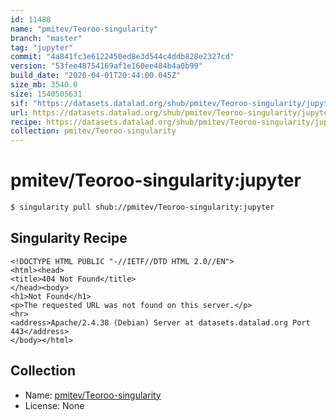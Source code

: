 ```yaml
---
id: 11488
name: "pmitev/Teoroo-singularity"
branch: "master"
tag: "jupyter"
commit: "4a841fc3e6122450ed8e3d544c4ddb828e2327cd"
version: "53fee48754169af1e160ee484b4a0b99"
build_date: "2020-04-01T20:44:00.045Z"
size_mb: 3540.0
size: 1540505631
sif: "https://datasets.datalad.org/shub/pmitev/Teoroo-singularity/jupyter/2020-04-01-4a841fc3-53fee487/53fee48754169af1e160ee484b4a0b99.sif"
url: https://datasets.datalad.org/shub/pmitev/Teoroo-singularity/jupyter/2020-04-01-4a841fc3-53fee487/
recipe: https://datasets.datalad.org/shub/pmitev/Teoroo-singularity/jupyter/2020-04-01-4a841fc3-53fee487/Singularity
collection: pmitev/Teoroo-singularity
---
```


# pmitev/Teoroo-singularity:jupyter

```bash
$ singularity pull shub://pmitev/Teoroo-singularity:jupyter
```

## Singularity Recipe

```singularity
<!DOCTYPE HTML PUBLIC "-//IETF//DTD HTML 2.0//EN">
<html><head>
<title>404 Not Found</title>
</head><body>
<h1>Not Found</h1>
<p>The requested URL was not found on this server.</p>
<hr>
<address>Apache/2.4.38 (Debian) Server at datasets.datalad.org Port 443</address>
</body></html>
```

## Collection

 - Name: [pmitev/Teoroo-singularity](https://github.com/pmitev/Teoroo-singularity)
 - License: None

